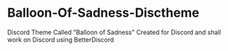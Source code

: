 # Balloon-Of-Sadness-Disctheme
Discord Theme Called "Balloon of Sadness" Created for Discord and shall work on Discord using BetterDiscord

